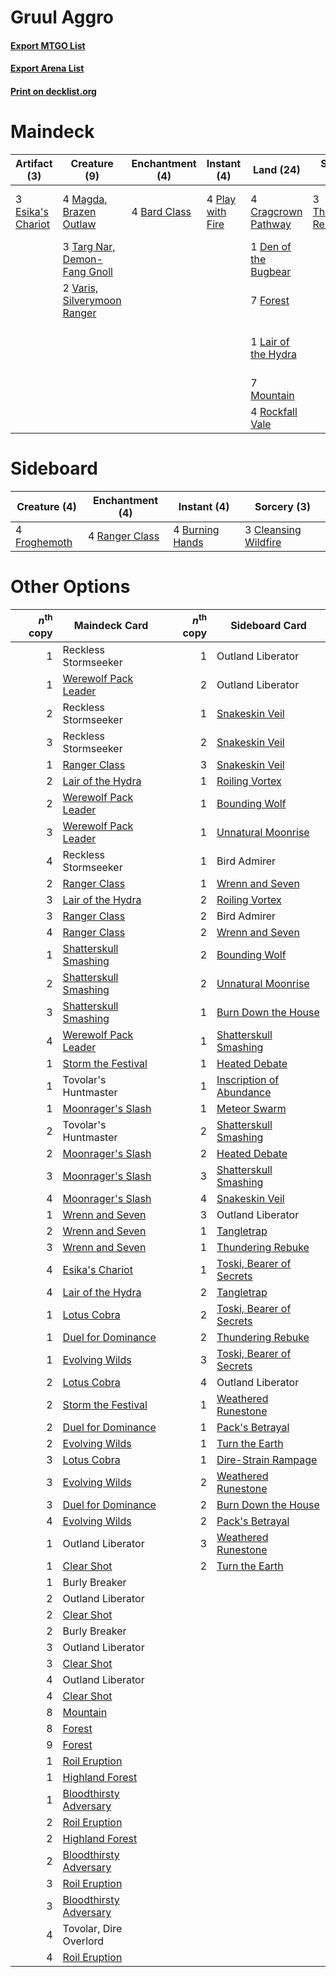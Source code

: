 # Gruul Aggro

#### [Export MTGO List](../collection/Gruul%20Aggro/Gruul%20Aggro.txt)
#### [Export Arena List](../collection/Gruul%20Aggro/Gruul%20Aggro_arena.txt)
#### [Print on decklist.org](http://decklist.org/?deckmain=4%09Arlinn,%20the%20Pack's%20Hope%0A4%09Bard%20Class%0A4%09Cragcrown%20Pathway%0A1%09Den%20of%20the%20Bugbear%0A3%09Esika's%20Chariot%0A7%09Forest%0A4%09Kessig%20Naturalist%0A2%09Kolvori,%20God%20of%20Kinship%0A1%09Lair%20of%20the%20Hydra%0A4%09Magda,%20Brazen%20Outlaw%0A7%09Mountain%0A4%09Play%20with%20Fire%0A4%09Rockfall%20Vale%0A3%09Targ%20Nar,%20Demon-Fang%20Gnoll%0A3%09Thundering%20Rebuke%0A3%09Tovolar,%20Dire%20Overlord%0A2%09Varis,%20Silverymoon%20Ranger&deckside=4%09Burning%20Hands%0A3%09Cleansing%20Wildfire%0A4%09Froghemoth%0A4%09Ranger%20Class)
# Maindeck

|                                        Artifact (3)                                        |                                             Creature (9)                                              |                                    Enchantment (4)                                    |                                        Instant (4)                                        |                                           Land (24)                                           |                                         Sorcery (3)                                          |      Unknown (13)       |
|--------------------------------------------------------------------------------------------|-------------------------------------------------------------------------------------------------------|---------------------------------------------------------------------------------------|-------------------------------------------------------------------------------------------|-----------------------------------------------------------------------------------------------|----------------------------------------------------------------------------------------------|-------------------------|
|3 [Esika's Chariot](http://gatherer.wizards.com/Pages/Card/Details.aspx?multiverseid=503783)|4 [Magda, Brazen Outlaw](http://gatherer.wizards.com/Pages/Card/Details.aspx?multiverseid=503754)      |4 [Bard Class](http://gatherer.wizards.com/Pages/Card/Details.aspx?multiverseid=527504)|4 [Play with Fire](http://gatherer.wizards.com/Pages/Card/Details.aspx?multiverseid=534933)|4 [Cragcrown Pathway](http://gatherer.wizards.com/Pages/Card/Details.aspx?multiverseid=491915) |3 [Thundering Rebuke](http://gatherer.wizards.com/Pages/Card/Details.aspx?multiverseid=491814)|4 Arlinn, the Pack's Hope|
|                                                                                            |3 [Targ Nar, Demon-Fang Gnoll](http://gatherer.wizards.com/Pages/Card/Details.aspx?multiverseid=527521)|                                                                                       |                                                                                           |1 [Den of the Bugbear](http://gatherer.wizards.com/Pages/Card/Details.aspx?multiverseid=527541)|                                                                                              |4 Kessig Naturalist      |
|                                                                                            |2 [Varis, Silverymoon Ranger](http://gatherer.wizards.com/Pages/Card/Details.aspx?multiverseid=527496) |                                                                                       |                                                                                           |7 [Forest](http://gatherer.wizards.com/Pages/Card/Details.aspx?multiverseid=439860)            |                                                                                              |2 Kolvori, God of Kinship|
|                                                                                            |                                                                                                       |                                                                                       |                                                                                           |1 [Lair of the Hydra](http://gatherer.wizards.com/Pages/Card/Details.aspx?multiverseid=527546) |                                                                                              |3 Tovolar, Dire Overlord |
|                                                                                            |                                                                                                       |                                                                                       |                                                                                           |7 [Mountain](http://gatherer.wizards.com/Pages/Card/Details.aspx?multiverseid=439859)          |                                                                                              |                         |
|                                                                                            |                                                                                                       |                                                                                       |                                                                                           |4 [Rockfall Vale](http://gatherer.wizards.com/Pages/Card/Details.aspx?multiverseid=535065)     |                                                                                              |                         |


# Sideboard

|                                     Creature (4)                                      |                                     Enchantment (4)                                     |                                       Instant (4)                                        |                                          Sorcery (3)                                          |
|---------------------------------------------------------------------------------------|-----------------------------------------------------------------------------------------|------------------------------------------------------------------------------------------|-----------------------------------------------------------------------------------------------|
|4 [Froghemoth](http://gatherer.wizards.com/Pages/Card/Details.aspx?multiverseid=527471)|4 [Ranger Class](http://gatherer.wizards.com/Pages/Card/Details.aspx?multiverseid=527489)|4 [Burning Hands](http://gatherer.wizards.com/Pages/Card/Details.aspx?multiverseid=527422)|3 [Cleansing Wildfire](http://gatherer.wizards.com/Pages/Card/Details.aspx?multiverseid=491777)|


# Other Options

|*n*<sup>th</sup> copy|                                          Maindeck Card                                          |*n*<sup>th</sup> copy|                                          Sideboard Card                                           |
|--------------------:|-------------------------------------------------------------------------------------------------|--------------------:|---------------------------------------------------------------------------------------------------|
|                    1|Reckless Stormseeker                                                                             |                    1|Outland Liberator                                                                                  |
|                    1|[Werewolf Pack Leader](http://gatherer.wizards.com/Pages/Card/Details.aspx?multiverseid=527498)  |                    2|Outland Liberator                                                                                  |
|                    2|Reckless Stormseeker                                                                             |                    1|[Snakeskin Veil](http://gatherer.wizards.com/Pages/Card/Details.aspx?multiverseid=503810)          |
|                    3|Reckless Stormseeker                                                                             |                    2|[Snakeskin Veil](http://gatherer.wizards.com/Pages/Card/Details.aspx?multiverseid=503810)          |
|                    1|[Ranger Class](http://gatherer.wizards.com/Pages/Card/Details.aspx?multiverseid=527489)          |                    3|[Snakeskin Veil](http://gatherer.wizards.com/Pages/Card/Details.aspx?multiverseid=503810)          |
|                    2|[Lair of the Hydra](http://gatherer.wizards.com/Pages/Card/Details.aspx?multiverseid=527546)     |                    1|[Roiling Vortex](http://gatherer.wizards.com/Pages/Card/Details.aspx?multiverseid=491797)          |
|                    2|[Werewolf Pack Leader](http://gatherer.wizards.com/Pages/Card/Details.aspx?multiverseid=527498)  |                    1|[Bounding Wolf](http://gatherer.wizards.com/Pages/Card/Details.aspx?multiverseid=534955)           |
|                    3|[Werewolf Pack Leader](http://gatherer.wizards.com/Pages/Card/Details.aspx?multiverseid=527498)  |                    1|[Unnatural Moonrise](http://gatherer.wizards.com/Pages/Card/Details.aspx?multiverseid=535044)      |
|                    4|Reckless Stormseeker                                                                             |                    1|Bird Admirer                                                                                       |
|                    2|[Ranger Class](http://gatherer.wizards.com/Pages/Card/Details.aspx?multiverseid=527489)          |                    1|[Wrenn and Seven](http://gatherer.wizards.com/Pages/Card/Details.aspx?multiverseid=534999)         |
|                    3|[Lair of the Hydra](http://gatherer.wizards.com/Pages/Card/Details.aspx?multiverseid=527546)     |                    2|[Roiling Vortex](http://gatherer.wizards.com/Pages/Card/Details.aspx?multiverseid=491797)          |
|                    3|[Ranger Class](http://gatherer.wizards.com/Pages/Card/Details.aspx?multiverseid=527489)          |                    2|Bird Admirer                                                                                       |
|                    4|[Ranger Class](http://gatherer.wizards.com/Pages/Card/Details.aspx?multiverseid=527489)          |                    2|[Wrenn and Seven](http://gatherer.wizards.com/Pages/Card/Details.aspx?multiverseid=534999)         |
|                    1|[Shatterskull Smashing](http://gatherer.wizards.com/Pages/Card/Details.aspx?multiverseid=491802) |                    2|[Bounding Wolf](http://gatherer.wizards.com/Pages/Card/Details.aspx?multiverseid=534955)           |
|                    2|[Shatterskull Smashing](http://gatherer.wizards.com/Pages/Card/Details.aspx?multiverseid=491802) |                    2|[Unnatural Moonrise](http://gatherer.wizards.com/Pages/Card/Details.aspx?multiverseid=535044)      |
|                    3|[Shatterskull Smashing](http://gatherer.wizards.com/Pages/Card/Details.aspx?multiverseid=491802) |                    1|[Burn Down the House](http://gatherer.wizards.com/Pages/Card/Details.aspx?multiverseid=534907)     |
|                    4|[Werewolf Pack Leader](http://gatherer.wizards.com/Pages/Card/Details.aspx?multiverseid=527498)  |                    1|[Shatterskull Smashing](http://gatherer.wizards.com/Pages/Card/Details.aspx?multiverseid=491802)   |
|                    1|[Storm the Festival](http://gatherer.wizards.com/Pages/Card/Details.aspx?multiverseid=534989)    |                    1|[Heated Debate](http://gatherer.wizards.com/Pages/Card/Details.aspx?multiverseid=513583)           |
|                    1|Tovolar's Huntmaster                                                                             |                    1|[Inscription of Abundance](http://gatherer.wizards.com/Pages/Card/Details.aspx?multiverseid=491832)|
|                    1|[Moonrager's Slash](http://gatherer.wizards.com/Pages/Card/Details.aspx?multiverseid=534927)     |                    1|[Meteor Swarm](http://gatherer.wizards.com/Pages/Card/Details.aspx?multiverseid=527442)            |
|                    2|Tovolar's Huntmaster                                                                             |                    2|[Shatterskull Smashing](http://gatherer.wizards.com/Pages/Card/Details.aspx?multiverseid=491802)   |
|                    2|[Moonrager's Slash](http://gatherer.wizards.com/Pages/Card/Details.aspx?multiverseid=534927)     |                    2|[Heated Debate](http://gatherer.wizards.com/Pages/Card/Details.aspx?multiverseid=513583)           |
|                    3|[Moonrager's Slash](http://gatherer.wizards.com/Pages/Card/Details.aspx?multiverseid=534927)     |                    3|[Shatterskull Smashing](http://gatherer.wizards.com/Pages/Card/Details.aspx?multiverseid=491802)   |
|                    4|[Moonrager's Slash](http://gatherer.wizards.com/Pages/Card/Details.aspx?multiverseid=534927)     |                    4|[Snakeskin Veil](http://gatherer.wizards.com/Pages/Card/Details.aspx?multiverseid=503810)          |
|                    1|[Wrenn and Seven](http://gatherer.wizards.com/Pages/Card/Details.aspx?multiverseid=534999)       |                    3|Outland Liberator                                                                                  |
|                    2|[Wrenn and Seven](http://gatherer.wizards.com/Pages/Card/Details.aspx?multiverseid=534999)       |                    1|[Tangletrap](http://gatherer.wizards.com/Pages/Card/Details.aspx?multiverseid=513622)              |
|                    3|[Wrenn and Seven](http://gatherer.wizards.com/Pages/Card/Details.aspx?multiverseid=534999)       |                    1|[Thundering Rebuke](http://gatherer.wizards.com/Pages/Card/Details.aspx?multiverseid=491814)       |
|                    4|[Esika's Chariot](http://gatherer.wizards.com/Pages/Card/Details.aspx?multiverseid=503783)       |                    1|[Toski, Bearer of Secrets](http://gatherer.wizards.com/Pages/Card/Details.aspx?multiverseid=503813)|
|                    4|[Lair of the Hydra](http://gatherer.wizards.com/Pages/Card/Details.aspx?multiverseid=527546)     |                    2|[Tangletrap](http://gatherer.wizards.com/Pages/Card/Details.aspx?multiverseid=513622)              |
|                    1|[Lotus Cobra](http://gatherer.wizards.com/Pages/Card/Details.aspx?multiverseid=438740)           |                    2|[Toski, Bearer of Secrets](http://gatherer.wizards.com/Pages/Card/Details.aspx?multiverseid=503813)|
|                    1|[Duel for Dominance](http://gatherer.wizards.com/Pages/Card/Details.aspx?multiverseid=534971)    |                    2|[Thundering Rebuke](http://gatherer.wizards.com/Pages/Card/Details.aspx?multiverseid=491814)       |
|                    1|[Evolving Wilds](http://gatherer.wizards.com/Pages/Card/Details.aspx?multiverseid=426944)        |                    3|[Toski, Bearer of Secrets](http://gatherer.wizards.com/Pages/Card/Details.aspx?multiverseid=503813)|
|                    2|[Lotus Cobra](http://gatherer.wizards.com/Pages/Card/Details.aspx?multiverseid=438740)           |                    4|Outland Liberator                                                                                  |
|                    2|[Storm the Festival](http://gatherer.wizards.com/Pages/Card/Details.aspx?multiverseid=534989)    |                    1|[Weathered Runestone](http://gatherer.wizards.com/Pages/Card/Details.aspx?multiverseid=503863)     |
|                    2|[Duel for Dominance](http://gatherer.wizards.com/Pages/Card/Details.aspx?multiverseid=534971)    |                    1|[Pack's Betrayal](http://gatherer.wizards.com/Pages/Card/Details.aspx?multiverseid=534932)         |
|                    2|[Evolving Wilds](http://gatherer.wizards.com/Pages/Card/Details.aspx?multiverseid=426944)        |                    1|[Turn the Earth](http://gatherer.wizards.com/Pages/Card/Details.aspx?multiverseid=534996)          |
|                    3|[Lotus Cobra](http://gatherer.wizards.com/Pages/Card/Details.aspx?multiverseid=438740)           |                    1|[Dire-Strain Rampage](http://gatherer.wizards.com/Pages/Card/Details.aspx?multiverseid=535013)     |
|                    3|[Evolving Wilds](http://gatherer.wizards.com/Pages/Card/Details.aspx?multiverseid=426944)        |                    2|[Weathered Runestone](http://gatherer.wizards.com/Pages/Card/Details.aspx?multiverseid=503863)     |
|                    3|[Duel for Dominance](http://gatherer.wizards.com/Pages/Card/Details.aspx?multiverseid=534971)    |                    2|[Burn Down the House](http://gatherer.wizards.com/Pages/Card/Details.aspx?multiverseid=534907)     |
|                    4|[Evolving Wilds](http://gatherer.wizards.com/Pages/Card/Details.aspx?multiverseid=426944)        |                    2|[Pack's Betrayal](http://gatherer.wizards.com/Pages/Card/Details.aspx?multiverseid=534932)         |
|                    1|Outland Liberator                                                                                |                    3|[Weathered Runestone](http://gatherer.wizards.com/Pages/Card/Details.aspx?multiverseid=503863)     |
|                    1|[Clear Shot](http://gatherer.wizards.com/Pages/Card/Details.aspx?multiverseid=489832)            |                    2|[Turn the Earth](http://gatherer.wizards.com/Pages/Card/Details.aspx?multiverseid=534996)          |
|                    1|Burly Breaker                                                                                    |                     |                                                                                                   |
|                    2|Outland Liberator                                                                                |                     |                                                                                                   |
|                    2|[Clear Shot](http://gatherer.wizards.com/Pages/Card/Details.aspx?multiverseid=489832)            |                     |                                                                                                   |
|                    2|Burly Breaker                                                                                    |                     |                                                                                                   |
|                    3|Outland Liberator                                                                                |                     |                                                                                                   |
|                    3|[Clear Shot](http://gatherer.wizards.com/Pages/Card/Details.aspx?multiverseid=489832)            |                     |                                                                                                   |
|                    4|Outland Liberator                                                                                |                     |                                                                                                   |
|                    4|[Clear Shot](http://gatherer.wizards.com/Pages/Card/Details.aspx?multiverseid=489832)            |                     |                                                                                                   |
|                    8|[Mountain](http://gatherer.wizards.com/Pages/Card/Details.aspx?multiverseid=439859)              |                     |                                                                                                   |
|                    8|[Forest](http://gatherer.wizards.com/Pages/Card/Details.aspx?multiverseid=439860)                |                     |                                                                                                   |
|                    9|[Forest](http://gatherer.wizards.com/Pages/Card/Details.aspx?multiverseid=439860)                |                     |                                                                                                   |
|                    1|[Roil Eruption](http://gatherer.wizards.com/Pages/Card/Details.aspx?multiverseid=491796)         |                     |                                                                                                   |
|                    1|[Highland Forest](http://gatherer.wizards.com/Pages/Card/Details.aspx?multiverseid=503881)       |                     |                                                                                                   |
|                    1|[Bloodthirsty Adversary](http://gatherer.wizards.com/Pages/Card/Details.aspx?multiverseid=534905)|                     |                                                                                                   |
|                    2|[Roil Eruption](http://gatherer.wizards.com/Pages/Card/Details.aspx?multiverseid=491796)         |                     |                                                                                                   |
|                    2|[Highland Forest](http://gatherer.wizards.com/Pages/Card/Details.aspx?multiverseid=503881)       |                     |                                                                                                   |
|                    2|[Bloodthirsty Adversary](http://gatherer.wizards.com/Pages/Card/Details.aspx?multiverseid=534905)|                     |                                                                                                   |
|                    3|[Roil Eruption](http://gatherer.wizards.com/Pages/Card/Details.aspx?multiverseid=491796)         |                     |                                                                                                   |
|                    3|[Bloodthirsty Adversary](http://gatherer.wizards.com/Pages/Card/Details.aspx?multiverseid=534905)|                     |                                                                                                   |
|                    4|Tovolar, Dire Overlord                                                                           |                     |                                                                                                   |
|                    4|[Roil Eruption](http://gatherer.wizards.com/Pages/Card/Details.aspx?multiverseid=491796)         |                     |                                                                                                   |

